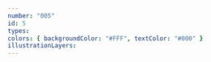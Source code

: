 ```yaml
---
number: "005"
id: 5
types:
colors: { backgroundColor: "#FFF", textColor: "#000" }
illustrationLayers:
---
```

